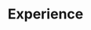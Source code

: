 ---
title: Experience
description: Love your life. Live for your love.
image:

# Badge style
style:
    background: "#2a9d8f"
    color: "#fff"
---
